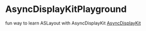 # AsyncDisplayKitPlayground
fun way to learn ASLayout with AsyncDisplayKit [AsyncDisplayKit](http://asyncdisplaykit.org )

